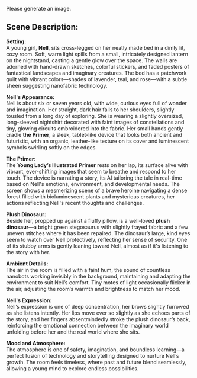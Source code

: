 Please generate an image.

## Scene Description:  
**Setting:**  
A young girl, **Nell**, sits cross-legged on her neatly made bed in a dimly lit, cozy room. Soft, warm light spills from a small, intricately designed lantern on the nightstand, casting a gentle glow over the space. The walls are adorned with hand-drawn sketches, colorful stickers, and faded posters of fantastical landscapes and imaginary creatures. The bed has a patchwork quilt with vibrant colors—shades of lavender, teal, and rose—with a subtle sheen suggesting nanofabric technology.

**Nell's Appearance:**  
Nell is about six or seven years old, with wide, curious eyes full of wonder and imagination. Her straight, dark hair falls to her shoulders, slightly tousled from a long day of exploring. She is wearing a slightly oversized, long-sleeved nightshirt decorated with faint images of constellations and tiny, glowing circuits embroidered into the fabric. Her small hands gently cradle **the Primer**, a sleek, tablet-like device that looks both ancient and futuristic, with an organic, leather-like texture on its cover and luminescent symbols swirling softly on the edges.

**The Primer:**  
The **Young Lady’s Illustrated Primer** rests on her lap, its surface alive with vibrant, ever-shifting images that seem to breathe and respond to her touch. The device is narrating a story, its AI tailoring the tale in real-time based on Nell's emotions, environment, and developmental needs. The screen shows a mesmerizing scene of a brave heroine navigating a dense forest filled with bioluminescent plants and mysterious creatures, her actions reflecting Nell's recent thoughts and challenges.

**Plush Dinosaur:**  
Beside her, propped up against a fluffy pillow, is a well-loved **plush dinosaur**—a bright green stegosaurus with slightly frayed fabric and a few uneven stitches where it has been repaired. The dinosaur’s large, kind eyes seem to watch over Nell protectively, reflecting her sense of security. One of its stubby arms is gently leaning toward Nell, almost as if it's listening to the story with her. 

**Ambient Details:**  
The air in the room is filled with a faint hum, the sound of countless nanobots working invisibly in the background, maintaining and adapting the environment to suit Nell’s comfort. Tiny motes of light occasionally flicker in the air, adjusting the room’s warmth and brightness to match her mood. 

**Nell's Expression:**  
Nell’s expression is one of deep concentration, her brows slightly furrowed as she listens intently. Her lips move ever so slightly as she echoes parts of the story, and her fingers absentmindedly stroke the plush dinosaur’s back, reinforcing the emotional connection between the imaginary world unfolding before her and the real world where she sits.

**Mood and Atmosphere:**  
The atmosphere is one of safety, imagination, and boundless learning—a perfect fusion of technology and storytelling designed to nurture Nell’s growth. The room feels timeless, where past and future blend seamlessly, allowing a young mind to explore endless possibilities.